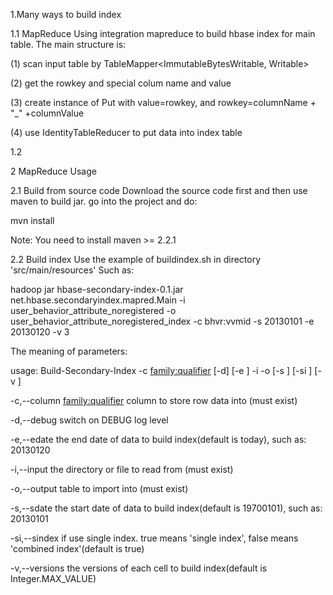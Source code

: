 1.Many ways to build index

1.1 MapReduce
Using integration mapreduce to build hbase index for main table. The main structure is:

(1) scan input table by TableMapper<ImmutableBytesWritable, Writable>

(2) get the rowkey and special colum name and value

(3) create instance of Put with value=rowkey, and rowkey=columnName + "_" +columnValue

(4) use IdentityTableReducer to put data into index table



1.2  


2 MapReduce Usage

2.1 Build from source code
Download the source code first and then use maven to build jar.
go into the project and do:

mvn install

Note: You need to install maven >= 2.2.1

2.2 Build index
Use the example of buildindex.sh in directory 'src/main/resources'
Such as:

hadoop jar hbase-secondary-index-0.1.jar net.hbase.secondaryindex.mapred.Main -i user_behavior_attribute_noregistered -o user_behavior_attribute_noregistered_index -c bhvr:vvmid -s 20130101 -e 20130120 -v 3

The meaning of parameters:

 usage: Build-Secondary-Index  -c <family:qualifier> [-d] [-e <end-date>]
       -i <input-table-name> -o <output-table-name> [-s <start-date>] [-si
       <single-index>] [-v <versions>]

-c,--column <family:qualifier>    column to store row data into (must
                                   exist)

-d,--debug                        switch on DEBUG log level

-e,--edate <end-date>             the end date of data to build
                                   index(default is today), such as:
                                   20130120

-i,--input <input-table-name>     the directory or file to read from
                                   (must exist)

-o,--output <output-table-name>   table to import into (must exist)

-s,--sdate <start-date>           the start date of data to build
                                   index(default is 19700101), such as:
                                   20130101

-si,--sindex <single-index>       if use single index. true means 'single
                                   index', false means 'combined
                                   index'(default is true)

-v,--versions <versions>          the versions of each cell to build
                                   index(default is Integer.MAX_VALUE)
